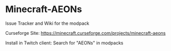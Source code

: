 # Minecraft-AEONs

Issue Tracker and Wiki for the modpack	

Curseforge Site: https://minecraft.curseforge.com/projects/minecraft-aeons	

Install in Twitch client: Search for "AEONs" in modpacks	
	
